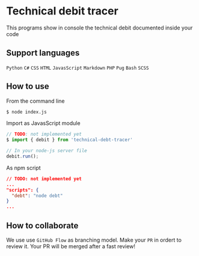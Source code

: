 # Technical debit tracer

This programs show in console the technical debit documented inside your code

## Support languages
`Python` `C#` `CSS` `HTML` `JavasScript` `Markdown` `PHP` `Pug` `Bash` `SCSS`

## How to use

From the command line
```bash
$ node index.js
```

Import as JavasScript module
```js
// TODO: not implemented yet
$ import { debit } from 'technical-debt-tracer'

// In your node-js server file
debit.run();
```

As npm script
```json
// TODO: not implemented yet
...
"scripts": {
  "debt": "node debt"
}
...
```

## How to collaborate

We use use `GitHub Flow` as branching model. Make your `PR` in ordert to review it. Your PR will be merged after a fast review!
